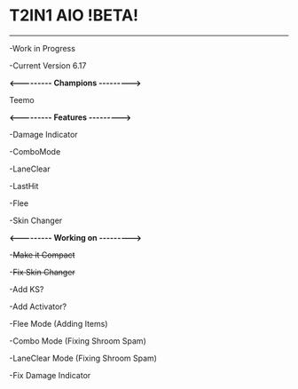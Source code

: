# T2IN1 AIO !BETA!
___
-Work in Progress

-Current Version 6.17

**<---------
Champions
--------->**

Teemo

**<---------
Features
--------->**

-Damage Indicator

-ComboMode

-LaneClear

-LastHit

-Flee

-Skin Changer

**<---------
Working on
--------->**

-~~Make it Compact~~

-~~Fix Skin Changer~~

-Add KS?

-Add Activator?

-Flee Mode (Adding Items)

-Combo Mode (Fixing Shroom Spam)

-LaneClear Mode (Fixing Shroom Spam)

-Fix Damage Indicator
